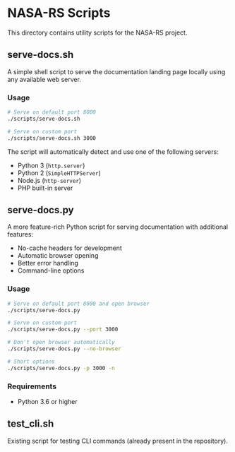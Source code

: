 # NASA-RS Scripts

This directory contains utility scripts for the NASA-RS project.

## serve-docs.sh

A simple shell script to serve the documentation landing page locally using any available web server.

### Usage

```bash
# Serve on default port 8000
./scripts/serve-docs.sh

# Serve on custom port
./scripts/serve-docs.sh 3000
```

The script will automatically detect and use one of the following servers:
- Python 3 (`http.server`)
- Python 2 (`SimpleHTTPServer`)
- Node.js (`http-server`)
- PHP built-in server

## serve-docs.py

A more feature-rich Python script for serving documentation with additional features:
- No-cache headers for development
- Automatic browser opening
- Better error handling
- Command-line options

### Usage

```bash
# Serve on default port 8000 and open browser
./scripts/serve-docs.py

# Serve on custom port
./scripts/serve-docs.py --port 3000

# Don't open browser automatically
./scripts/serve-docs.py --no-browser

# Short options
./scripts/serve-docs.py -p 3000 -n
```

### Requirements

- Python 3.6 or higher

## test_cli.sh

Existing script for testing CLI commands (already present in the repository).
